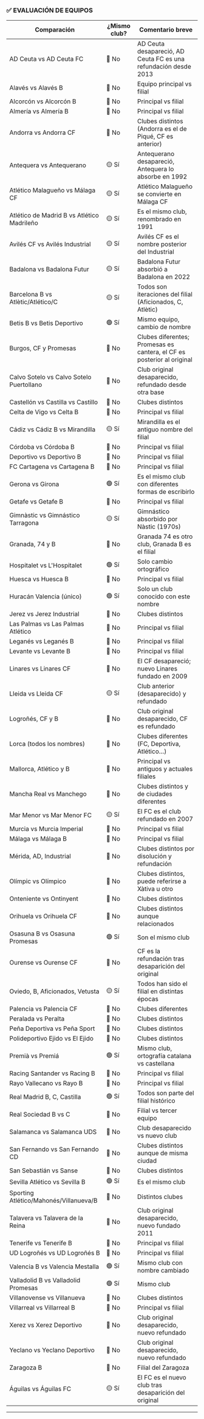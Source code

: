 
### ✅ EVALUACIÓN DE EQUIPOS

| Comparación                             | ¿Mismo club? | Comentario breve |
|-----------------------------------------|--------------|------------------|
| AD Ceuta vs AD Ceuta FC                 | 🔴 No        | AD Ceuta desapareció, AD Ceuta FC es una refundación desde 2013 |
| Alavés vs Alavés B                      | 🔴 No        | Equipo principal vs filial |
| Alcorcón vs Alcorcón B                  | 🔴 No        | Principal vs filial |
| Almería vs Almería B                    | 🔴 No        | Principal vs filial |
| Andorra vs Andorra CF                   | 🔴 No        | Clubes distintos (Andorra es el de Piqué, CF es anterior) |
| Antequera vs Antequerano                | 🟡 Sí        | Antequerano desapareció, Antequera lo absorbe en 1992 |
| Atlético Malagueño vs Málaga CF         | 🟡 Sí        | Atlético Malagueño se convierte en Málaga CF |
| Atlético de Madrid B vs Atlético Madrileño | 🟡 Sí     | Es el mismo club, renombrado en 1991 |
| Avilés CF vs Avilés Industrial          | 🟡 Sí        | Avilés CF es el nombre posterior del Industrial |
| Badalona vs Badalona Futur              | 🟡 Sí        | Badalona Futur absorbió a Badalona en 2022 |
| Barcelona B vs Atlètic/Atlético/C       | 🟡 Sí        | Todos son iteraciones del filial (Aficionados, C, Atlètic) |
| Betis B vs Betis Deportivo              | 🟢 Sí        | Mismo equipo, cambio de nombre |
| Burgos, CF y Promesas                   | 🔴 No        | Clubes diferentes; Promesas es cantera, el CF es posterior al original |
| Calvo Sotelo vs Calvo Sotelo Puertollano| 🔴 No        | Club original desaparecido, refundado desde otra base |
| Castellón vs Castilla vs Castillo       | 🔴 No        | Clubes distintos |
| Celta de Vigo vs Celta B                | 🔴 No        | Principal vs filial |
| Cádiz vs Cádiz B vs Mirandilla          | 🟡 Sí        | Mirandilla es el antiguo nombre del filial |
| Córdoba vs Córdoba B                   | 🔴 No        | Principal vs filial |
| Deportivo vs Deportivo B               | 🔴 No        | Principal vs filial |
| FC Cartagena vs Cartagena B            | 🔴 No        | Principal vs filial |
| Gerona vs Girona                        | 🟢 Sí        | Es el mismo club con diferentes formas de escribirlo |
| Getafe vs Getafe B                      | 🔴 No        | Principal vs filial |
| Gimnàstic vs Gimnástico Tarragona       | 🟡 Sí        | Gimnástico absorbido por Nàstic (1970s) |
| Granada, 74 y B                         | 🔴 No        | Granada 74 es otro club, Granada B es el filial |
| Hospitalet vs L'Hospitalet              | 🟢 Sí        | Solo cambio ortográfico |
| Huesca vs Huesca B                      | 🔴 No        | Principal vs filial |
| Huracán Valencia (único)                | 🟢 Sí        | Solo un club conocido con este nombre |
| Jerez vs Jerez Industrial               | 🔴 No        | Clubes distintos |
| Las Palmas vs Las Palmas Atlético       | 🔴 No        | Principal vs filial |
| Leganés vs Leganés B                    | 🔴 No        | Principal vs filial |
| Levante vs Levante B                    | 🔴 No        | Principal vs filial |
| Linares vs Linares CF                   | 🔴 No        | El CF desapareció; nuevo Linares fundado en 2009 |
| Lleida vs Lleida CF                     | 🟡 Sí        | Club anterior (desaparecido) y refundado |
| Logroñés, CF y B                        | 🔴 No        | Club original desaparecido, CF es refundado |
| Lorca (todos los nombres)               | 🔴 No        | Clubes diferentes (FC, Deportiva, Atlético…) |
| Mallorca, Atlético y B                  | 🔴 No        | Principal vs antiguos y actuales filiales |
| Mancha Real vs Manchego                 | 🔴 No        | Clubes distintos y de ciudades diferentes |
| Mar Menor vs Mar Menor FC              | 🟡 Sí        | El FC es el club refundado en 2007 |
| Murcia vs Murcia Imperial               | 🔴 No        | Principal vs filial |
| Málaga vs Málaga B                      | 🔴 No        | Principal vs filial |
| Mérida, AD, Industrial                  | 🔴 No        | Clubes distintos por disolución y refundación |
| Olímpic vs Olímpico                    | 🔴 No        | Clubes distintos, puede referirse a Xàtiva u otro |
| Onteniente vs Ontinyent                 | 🔴 No        | Clubes distintos |
| Orihuela vs Orihuela CF                 | 🔴 No        | Clubes distintos aunque relacionados |
| Osasuna B vs Osasuna Promesas          | 🟢 Sí        | Son el mismo club |
| Ourense vs Ourense CF                   | 🔴 No        | CF es la refundación tras desaparición del original |
| Oviedo, B, Aficionados, Vetusta         | 🟡 Sí        | Todos han sido el filial en distintas épocas |
| Palencia vs Palencia CF                | 🔴 No        | Clubes diferentes |
| Peralada vs Peralta                    | 🔴 No        | Clubes distintos |
| Peña Deportiva vs Peña Sport           | 🔴 No        | Clubes distintos |
| Polideportivo Ejido vs El Ejido        | 🔴 No        | Clubes distintos |
| Premià vs Premiá                       | 🟢 Sí        | Mismo club, ortografía catalana vs castellana |
| Racing Santander vs Racing B           | 🔴 No        | Principal vs filial |
| Rayo Vallecano vs Rayo B               | 🔴 No        | Principal vs filial |
| Real Madrid B, C, Castilla             | 🟢 Sí        | Todos son parte del filial histórico |
| Real Sociedad B vs C                   | 🔴 No        | Filial vs tercer equipo |
| Salamanca vs Salamanca UDS             | 🔴 No        | Club desaparecido vs nuevo club |
| San Fernando vs San Fernando CD        | 🔴 No        | Clubes distintos aunque de misma ciudad |
| San Sebastián vs Sanse                 | 🔴 No        | Clubes distintos |
| Sevilla Atlético vs Sevilla B          | 🟢 Sí        | Es el mismo club |
| Sporting Atlético/Mahonés/Villanueva/B | 🔴 No        | Distintos clubes |
| Talavera vs Talavera de la Reina       | 🔴 No        | Club original desaparecido, nuevo fundado 2011 |
| Tenerife vs Tenerife B                 | 🔴 No        | Principal vs filial |
| UD Logroñés vs UD Logroñés B           | 🔴 No        | Principal vs filial |
| Valencia B vs Valencia Mestalla        | 🟢 Sí        | Mismo club con nombre cambiado |
| Valladolid B vs Valladolid Promesas    | 🟢 Sí        | Mismo club |
| Villanovense vs Villanueva             | 🔴 No        | Clubes distintos |
| Villarreal vs Villarreal B             | 🔴 No        | Principal vs filial |
| Xerez vs Xerez Deportivo               | 🔴 No        | Club original desaparecido, nuevo refundado |
| Yeclano vs Yeclano Deportivo           | 🔴 No        | Club original desaparecido, nuevo refundado |
| Zaragoza B                             | 🔴 No        | Filial del Zaragoza |
| Águilas vs Águilas FC                  | 🟡 Sí        | El FC es el nuevo club tras desaparición del original |

---

